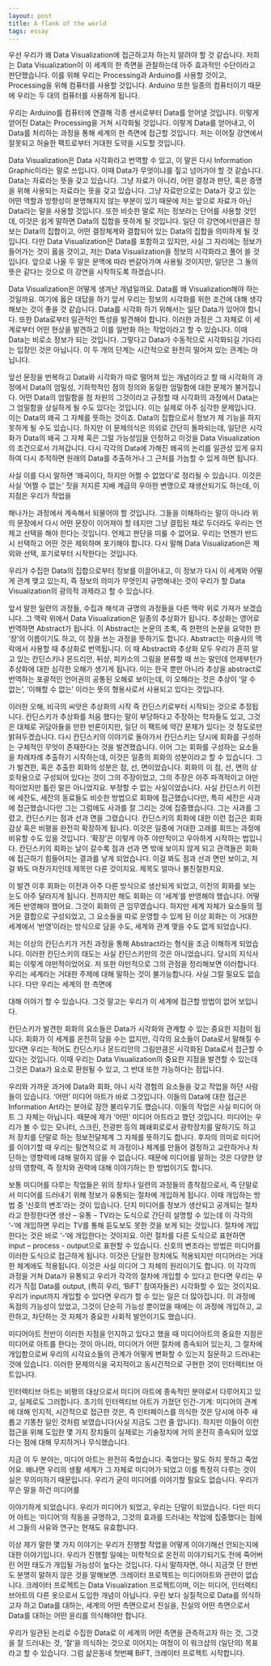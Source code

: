 ```yaml
---
layout: post
title: A flank of the world
tags: essay
---
```


우선 우리가 왜 Data Visualization에 접근하고자 하는지 알려야 할 것 같습니다. 저희는 Data Visualization이 이 세계의 한 측면을 관찰하는데 아주 효과적인 수단이라고 판단했습니다. 이를 위해 우리는 Processing과 Arduino를 사용할 것이고, Processing을 위해 컴퓨터를 사용할 것입니다. Arduino 또한 일종의 컴퓨터이기 때문에 우리는 두 대의 컴퓨터를 사용하게 됩니다.

우리는 Arduino를 컴퓨터에 연결해 각종 센서로부터 Data를 얻어낼 것입니다. 이렇게 얻어진 Data는 Processing을 거쳐 시각화될 것입니다. 이렇게 Data를 얻어내고, 이 Data를 처리하는 과정을 통해 세계의 한 측면에 접근할 것입니다. 저는 이어질 강연에서 잘못되고 허술한 팩트로부터 거대한 도약을 시도할 것입니다.

Data Visualization은 Data 시각화라고 번역할 수 있고, 이 말은 다시 Information Graphic이라는 말로 쓰입니다. 이때 Data가 무엇이냐를 짚고 넘어가야 할 것 같습니다. Data는 자료라는 뜻을 갖고 있습니다. 그냥 자료가 아니라, 어떤 결정과 판단, 혹은 증명을 위해 사용되는 자료라는 뜻을 갖고 있습니다. 그냥 자료만으로는 Data가 갖고 있는 어떤 역할과 방향성이 분명해지지 않는 부분이 있기 때문에 저는 앞으로 자료가 아닌 Data라는 말을 사용할 것입니다. 또한 비슷한 말로 저는 정보라는 단어를 사용할 것인데, 이것은 쉽게 말하면 Data의 집합을 뜻하게 될 것입니다. 일단 이 강연에서만큼은 정보는 Data의 집합이고, 어떤 결정체계와 결합되어 있는 Data의 집합을 의미하게 될 것입니다. 다만 Data Visualization은 Data를 포함하고 있지만, 사실 그 자리에는 정보가 들어가는 것이 옳을 것이고, 저는 Data Visualization을 정보의 시각화라고 풀어 쓸 것입니다. 앞으로 나올 두 말은 문맥에 따라 번갈아가며 사용될 것이지만, 일단은 그 둘의 뜻은 같다는 것으로 이 강연을 시작하도록 하겠습니다.

Data Visualization은 어떻게 생겨난 개념일까요. Data를 왜 Visualization해야 하는 것일까요. 여기에 옳은 대답을 하기 앞서 우리는 정보의 시각화를 위한 조건에 대해 생각해보는 것이 좋을 것 같습니다. Data를 시각화 하기 위해서는 일단 Data가 있어야 합니다. 또한 Data로부터 일관적인 특성을 발견해야 합니다. 이러한 과정은 그 자체로 이 세계로부터 어떤 현상을 발견하고 이를 일반화 하는 작업이라고 할 수 있습니다. 이때 Data는 비로소 정보가 되는 것입니다. 그렇다고 Data가 수동적으로 시각화되길 기다리는 입장인 것은 아닙니다. 이 두 개의 단계는 시간적으로 완전히 떨어져 있는 관계는 아닙니다.

앞선 문장을 번복하고 Data와 시각화가 따로 떨어져 있는 개념이라고 할 때 시각화의 과정에서 Data의 엄밀성, 기하학적인 점의 정의와 동일한 엄밀함에 대한 문제가 불거집니다. 어떤 Data의 엄밀함을 점 차원의 그것이라고 규정할 때 시각화의 과정에서 Data는 그 엄밀함을 상실하게 될 수도 있다는 것입니다. 이는 실제로 아주 심각한 문제입니다. 이는 Data의 왜곡 그 자체를 뜻하는 것이죠. Data의 집합으로서 정보가 제 기능을 하지 못하게 될 수도 있습니다. 하지만 이 문제의식은 의외로 간단히 돌파되는데, 일단은 시각화가 Data의 왜곡 그 자체 혹은 그럴 가능성임을 인정하고 이것을 Data Visualization의 조건으로서 가져갑니다. 다시 각각의 Data에 가해진 왜곡의 논리를 일관성 있게 유지하여 다시 추적하면 원래의 Data를 추출하거나 그 근처를 가늠할 수 있게 하면 됩니다.

사실 이를 다시 말하면 ‘왜곡이다, 하지만 어쩔 수 없었다’로 정리될 수 있습니다. 이것은 사실 ‘어쩔 수 없는’ 짓을 저지른 지배 계급의 우아한 변명으로 재생산되기도 하는데, 이 지점은 우리가 작업을

해나가는 과정에서 계속해서 되물어야 할 것입니다. 그들을 이해하라는 말이 아니라 위의 문장에서 다시 어떤 문장이 이어져야 할 테지만 그냥 결핍된 채로 두더라도 우리는 언제고 선택을 해야 한다는 것입니다. 언제고 판단을 미룰 수 없어요. 우리는 언젠가 반드시 선택하고 어떤 것은 제외하며 포기해야 합니다. 다시 말해 Data Visualization은 제외와 선택, 포기로부터 시작한다는 것입니다.

우리가 수집한 Data의 집합으로부터 정보를 이끌어내고, 이 정보가 다시 이 세계와 어떻게 관계 맺고 있는지, 즉 정보의 의미가 무엇인지 규명해내는 것이 우리가 할 Data Visualization의 광의적 과제라고 할 수 있습니다.

앞서 말한 일련의 과정들, 수집과 해석과 규명의 과정들을 다른 맥락 위로 가져가 보겠습니다. 그 맥락 위에서 Data Visualization은 일종의 추상화가 됩니다. 추상화는 영어로 번역하면 Abstract가 됩니다. 이 Abstract는 논문의 초록, 즉 한편의 논문을 요약한 한 ‘장’의 이름이기도 하고, 이 장을 쓰는 과정을 뜻하기도 합니다. Abstract는 미술사의 맥락에서 사용할 때 추상화로 번역됩니다. 이 때 Abstract와 추상화 모두 우리가 흔히 알고 있는 칸딘스키나 몬드리안, 뒤샹, 피카소의 그림을 분류할 때 쓰는 말인데 언제부턴가 추상화에 대한 심각한 오해가 생기게 됩니다. 이는 한국 뿐만 아니라 추상을 abstract로 번역하는 포괄적인 언어권의 공통된 오해로 보이는데, 이 오해라는 것은 추상이 ‘알 수 없는’, ‘이해할 수 없는’ 이라는 뜻의 형용사로서 사용되고 있다는 것입니다.

이러한 오해, 비극의 씨앗은 추상화의 시작 즉 칸딘스키로부터 시작되는 것으로 추정됩니다. 칸딘스키가 추상화를 처음 했다는 말이 부당하다고 주장하는 학자들도 있고, 그것은 대체로 귀담아들을 만한 반론이지만, 일단 이 팩트에 약간 문제가 있다는 것 정도로만 밝혀두겠습니다. 다시 칸딘스키의 이야기로 돌아가서 칸딘스키는 당시에 회화를 구성하는 구체적인 무엇이 존재한다는 것을 발견했습니다. 이어 그는 회화를 구성하는 요소들을 차례차례 추출하기 시작하는데, 이것은 일종의 회화의 성분이라고 할 수 있습니다. 그가 발견한, 혹은 추출한 회화의 성분은 점, 선, 면이었습니다. 회화의 이 점, 선, 면의 상호작용으로 구성되어 있다는 것이 그의 주장이었고, 그의 주장은 아주 파격적이고 야만적이었지만 틀린 말은 아니었지요. 부정할 수 없는 사실이었습니다. 사실 칸딘스키 이전에 세잔도, 세잔의 동료들도 비슷한 방법으로 회화에 접근했습니다만, 특히 세잔은 사과에 접근했습니다만 그는 그럼에도 사과를 잘 그리는 것에 집중했습니다. 그는 사과를 그렸고, 칸딘스키는 점과 선과 면을 그렸습니다. 칸딘스키의 회화에 대한 이런 접근은 회화 감상 혹은 비평을 완전히 확장하게 됩니다. 이것은 일종에 거대한 고래를 회뜨는 과정에 비유할 수도 있을 것입니다. ‘확장’은 이렇게 아주 야만적이고 우아하게 시작하는 법입니다. 칸딘스키의 회화는 날이 갈수록 점과 선과 면 밖에 보이지 않게 되고 관객들은 회화에 접근하기 힘들어지는 결과를 낳게 되었습니다. 이걸 봐도 점과 선과 면만 보이고, 저걸 봐도 마찬가지인데 제목만 다른 것이지요. 제목도 얼마나 불친절한지요.

이 발견 이후 회화는 이전과 아주 다른 방식으로 생산되게 되었고, 이전의 회화를 보는 눈도 아주 달라지게 됩니다. 전까지만 해도 회화는 이 ‘세계’를 반영해야 했습니다. 어떻게든 반영해야 했어요. 그것이 회화의 큰 임무였습니다. 하지만 세계 자체가 요소들의 헐거운 결합으로 구성되었고, 그 요소들을 따로 운영할 수 있게 된 이상 회화는 이 거대한 세계에서 ‘반영’이라는 방식으로 담을 수도, 세계와 관계 맺을 수도 없게 되었습니다.

저는 이상의 칸딘스키가 거친 과정을 통해 Abstract라는 형식을 조금 이해하게 되었습니다. 이러한 칸딘스키의 태도는 사실 칸딘스키만의 것은 아니었습니다. 당시의 지식사회는 이렇게 야만적이었어요. 저 또한 야만적으로 그의 관점을 정리해보면 이러합니다. 우리는 세계라는 거대한 주제에 대해 말하는 것이 불가능합니다. 사실 그럴 필요도 없습니다. 다만 우리는 세계의 한 측면에

대해 이야기 할 수 있습니다. 그것 말고는 우리가 이 세계에 접근할 방법이 없어 보입니다.

칸딘스키가 발견한 회화의 요소들은 Data가 시각화와 관계할 수 있는 중요한 지점이 됩니다. 회화가 이 세계를 온전히 담을 수는 없지만, 각각의 요소들이 Data로서 말해질 수 있다면 우리는 적어도 칸딘스키나 몬드리안의 그림만큼은 시각화된 Data로서 접근할 수 있다는 것입니다. 이때 우리는 Data Visualization의 중요한 지점을 발견할 수 있는데 그것은 Data가 요소로 환원될 수 있고, 그 반대 또한 가능하다는 점입니다.

우리와 가까운 과거에 Data와 회화, 아니 시각 경험의 요소들을 갖고 작업을 하던 사람들이 있습니다. ‘어떤’ 미디어 아트가 바로 그것입니다. 이들의 Data에 대한 접근은 Information Art라는 분야로 잠깐 불리우기도 했습니다. 이들의 작업은 사실 미디어 아트 그 자체는 아닙니다. 때문에 제가 ‘어떤’ 미디어 아트라고 했던 것입니다. 미디어는 우리가 볼 수 있는 모니터, 스크린, 전광판 등의 폐쇄회로로서 광학장치를 말하기도 하고 저 장치를 단말로 하는 정보전달체계 그 자체를 뜻하기도 합니다. 후자의 의미로 미디어를 이야기할 때 우리는 필연적으로 저 과정이나 체계를 만들어 결정하고 교란하거나 차단하는 영향력에 대해 말하지 않을 수 없습니다. 때문에 미디어를 말하는 것은 다양한 양상의 영향력, 즉 정치와 권력에 대해 이야기하는 한 방법이기도 합니다.

보통 미디어를 다루는 작업들은 위의 장치나 일련의 과정들의 종착점으로서, 즉 단말로서 미디어를 드러내기 위해 정보가 유통되는 절차에 개입하게 됩니다. 이때 개입하는 방법 중 ‘신호의 변조’라는 것이 있습니다. 단지 미디어를 정보가 생산되고 공개되는 절차라고 한정한다면 생산 – 유통 – TV라는 도식으로 간단히 설명할 수 있는데 이 각각의 ‘-‘에 개입하면 우리는 TV를 통해 듣도보도 못한 것을 보게 되는 것입니다. 절차에 개입한다는 것은 바로 ‘-‘에 개입한다는 것이지요. 이런 절차를 다른 도식으로 표현하면 input – process - output으로 표현할 수 있습니다. 신호의 변조라는 방법은 미디어를 이러한 도식으로 접근하게 됩니다. 이것은 단일한 장치에도 적용되지만 미디어라는 거대한 체계에도 적용됩니다. 이것은 사실 미디어 그 자체의 원리이기도 합니다. 이 각각의 과정을 거쳐 Data가 유통되고 우리가 각각의 절차에 개입할 수 있다고 한다면 우리는 우리가 직접 Data를 output, (특히 우리, ‘BiFT’ 참여자들은) 시각화할 수 있는 것이지요. 우리가 input까지 개입할 수 있다면 우리가 할 수 있는 일은 더 많아집니다. 이 과정에 독점의 가능성이 있었고, 그것이 단순히 가능성 뿐이었을 때에는 이 과정에 개입하고, 교란하고, 차단하는 것 자체가 중요한 사회적 발언이기도 했습니다.

미디어아트 전반이 이러한 지점을 인지하고 있다고 했을 때 미디어아트의 중요한 지점은 미디어로 아트를 한다는 것이 아니라, 미디어가 어떤 절차에 종속되어 있는지, 그 절차에 개입함으로써 우리의 시각요소들의 관계가 어떻게 변화할 수 있는지 질문하고 드러내는 것에 있습니다. 이러한 문제의식을 국지적이고 동시간적으로 구현한 것이 인터렉티브 아트입니다.

인터렉티브 아트는 비평의 대상으로서 미디어 아트에 종속적인 분야로서 다루어지고 있고, 실제로도 그러합니다. 초기의 인터렉티브 아트가 가졌던 인간-기계: 미디어의 관계에 대해 인지적, 시간적으로 접근한 것은, 즉 인터페이스를 의식한 것은 당시에 아주 새롭고 기똥찬 일인 것처럼 보였습니다(사실 지금도 그런 줄 압니다). 하지만 이들이 이런 접근을 위해 도입한 몇 가지 장치들이 실제로는 기술정치에 거의 온전히 종속되어 있었다는 점에 대해 무지하거나 무식했습니다.

지금 이 두 분야는, 미디어 아트는 완전히 죽었습니다. 죽었다는 말도 하지 못하고 죽었어요. 왜냐면 우리의 생활 세계가 그 자체로 미디어가 되었고 이를 특정히 다루는 것이 실은 무의미하기 때문입니다. 우리가 굳이 미디어를 이야기할 필요도 없습니다. 우리가 무슨 말을 하건 미디어를

이야기하게 되었습니다. 우리가 미디어가 되었고, 우리는 단말이 되었습니다. 다만 미디어 아트는 ‘미디어’의 작동을 규명하고, 그것의 효과를 드러내는 작업에 집중했다는 점에서 그들의 사유와 연구는 현재도 유효합니다.

이상 제가 말한 몇 가지 이야기는 우리가 진행할 작업을 어떻게 이야기해선 안되는지에 대한 이야기입니다. 우리가 진행할 일에는 미학적으로 온전히 이야기되기도 전에 죽어버린 어떤 태도가 개입될 가능성이 높다는 것입니다. 다시 말하자면, 아니 지금껏 단 한번도 분명히 말하지 않은 것을 말해보면. 크레이터 프로젝트는 미디어아트와 관련이 없습니다. 크레이터 프로젝트는 Data Visualization 프로젝트이며, 이는 미디어, 인터렉티브아트의 다른 옷으로서 도입한 개념이 아닙니다. 우린 보다 실질적으로 Data를 의식하고자 하고 Data를 대하는, 세계의 어떤 측면으로서 진실을, 진실의 어떤 측면으로서 Data를 대하는 어떤 윤리를 의식해야만 합니다.

우리가 일관된 논리로 수집한 Data로 이 세계의 어떤 측면을 관측하고자 하는 것, 그것을 잘 드러내는 것, ‘잘’을 의식하는 것으로 이어지는 여정이 이 워크샵의 (일단의) 목표라고 할 수 있습니다. 그럼 삶은동네 첫번째 BiFT, 크레이터 프로젝트 시작합니다.
